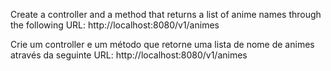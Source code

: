 Create a controller and a method that returns a list of anime names through the following URL: http://localhost:8080/v1/animes

Crie um controller e um método que retorne uma lista de nome de animes através da seguinte URL: http://localhost:8080/v1/animes